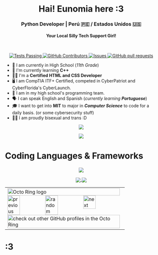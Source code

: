 <h1 align="center">Hai! Eunomia here :3</h1>
<h3 align="center">Python Developer | Perú 🇵🇪 / Estados Unidos 🇺🇸</h3>
<h4 align="center">Your Local Silly Tech Support Girl!</h4>
<br>
  <p align="center">
    <a href="https://github.com/eepyeunomia/PyPrompt/actions">
      <img alt="Tests Passing" src="https://github.com/anuraghazra/github-readme-stats/workflows/Test/badge.svg" />
    </a>
    <a href="https://github.com/eepyeunomia/PyPrompt/graphs/contributors">
      <img alt="GitHub Contributors" src="https://img.shields.io/github/contributors/eepyeunomia/PyPrompt" />
    </a>
    <a href="https://github.com/eepyeunomia/PyPrompt/issues">
      <img alt="Issues" src="https://img.shields.io/github/issues/eepyeunomia/PyPrompt?color=0088ff" />
    </a>
    <a href="https://github.com/eepyeunomia/PyPrompt/pulls">
      <img alt="GitHub pull requests" src="https://img.shields.io/github/issues-pr/eepyeunomia/PyPrompt?color=0088ff" />
    </a>

  </p>


- 🏫 I am currently in High School (_11th Grade_)
- 🌱 I'm currently learning **C++**
- 👩‍💻 I'm a **Certified HTML and CSS Developer**
- 🖥 I am CompTIA ITF+ Certified, competed in CyberPatriot and CyberFlorida's CyberLaunch.
- 🫡 I am in my high school's programming team.
- 🗣 I can speak English and Spanish (_currently learning **Portuguese**_)
- 🎓 I want to get into **MIT** to major in _**Computer Science**_ to code for a daily basis. (or some cybersecurity stuff)
- 🏳️‍⚧️ I am proudly bisexual and trans :D 

<p align="center">
  <a href="https://discord.com/users/849827353335955478" target="_blank" rel="nonreferrer"><img src="https://lanyard.cnrad.dev/api/849827353335955478"></a>
</p>
<p align="center">
  <a href="https://spotify-github-profile.kittinanx.com/api/view.svg?uid=i72ptvj2bfdl8bmsklxbm31me&redirect=true" target="_blank"><img src="https://spotify-github-profile.kittinanx.com/api/view.svg?uid=i72ptvj2bfdl8bmsklxbm31me&cover_image=true&theme=default&show_offline=false&background_color=121212&interchange=true&bar_color=53b14f&bar_color_cover=false"></a>
</p>
  
# Coding Languages & Frameworks
<h3 align="left"> </h3>
<p align="center">
  <a href="https://skillicons.dev">
    <img src="https://skillicons.dev/icons?i=c,cpp,html,js,css,nodejs,py, " />
  </a>
</p>

<p align="center">
  <a href="https://github.com/eepyeunomia/github-readme-stats">
    <img align="center" src="https://bellomia-readme-stats.vercel.app/api?username=eepyeunomia&show_icons=true&theme=merko" />
  </a>
  <a href="https://github.com/eepyeunomia/github-readme-stats">
    <img align="center" src="https://bellomia-readme-stats.vercel.app/api/top-langs/?username=eepyeunomia&layout=compact&show_icons=true&theme=merko" />
  </a>
  <br>
</p>  
  
<p align="center">
  <table align="center"><tbody><tr><td><a href="https://octo-ring.com/"><img src="https://octo-ring.com/static/img/widget/top.png" width="99%" alt="Octo Ring logo" align="top"></a><br><a href="https://octo-ring.com/p/eepyeunomia/prev"><img src="https://octo-ring.com/static/img/widget/prev.png" width="33%" alt="previous" align="top" title="previous profile"></a><a href="https://octo-ring.com/p/eepyeunomia/random"><img src="https://octo-ring.com/static/img/widget/random.png" width="33%" alt="random" align="top" title="random profile"></a><a href="https://octo-ring.com/p/eepyeunomia/next"><img src="https://octo-ring.com/static/img/widget/next.png" width="33%" alt="next" align="top" title="next profile"></a><br>
<a href="https://octo-ring.com/"><img src="https://octo-ring.com/static/img/widget/bottom.png" width="99%" alt="check out other GitHub profiles in the Octo Ring" align="top"></a></td></tr></tbody></table>
</p>



# :3
